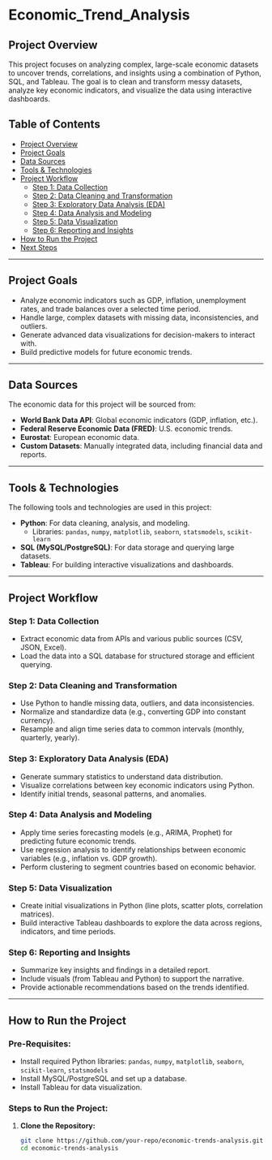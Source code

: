 # Economic_Trend_Analysis

## **Project Overview**

This project focuses on analyzing complex, large-scale economic datasets to uncover trends, correlations, and insights using a combination of Python, SQL, and Tableau. The goal is to clean and transform messy datasets, analyze key economic indicators, and visualize the data using interactive dashboards.

## **Table of Contents**

- [Project Overview](#project-overview)
- [Project Goals](#project-goals)
- [Data Sources](#data-sources)
- [Tools & Technologies](#tools--technologies)
- [Project Workflow](#project-workflow)
  - [Step 1: Data Collection](#step-1-data-collection)
  - [Step 2: Data Cleaning and Transformation](#step-2-data-cleaning-and-transformation)
  - [Step 3: Exploratory Data Analysis (EDA)](#step-3-exploratory-data-analysis-eda)
  - [Step 4: Data Analysis and Modeling](#step-4-data-analysis-and-modeling)
  - [Step 5: Data Visualization](#step-5-data-visualization)
  - [Step 6: Reporting and Insights](#step-6-reporting-and-insights)
- [How to Run the Project](#how-to-run-the-project)
- [Next Steps](#next-steps)

---

## **Project Goals**

- Analyze economic indicators such as GDP, inflation, unemployment rates, and trade balances over a selected time period.
- Handle large, complex datasets with missing data, inconsistencies, and outliers.
- Generate advanced data visualizations for decision-makers to interact with.
- Build predictive models for future economic trends.

---

## **Data Sources**

The economic data for this project will be sourced from:

- **World Bank Data API**: Global economic indicators (GDP, inflation, etc.).
- **Federal Reserve Economic Data (FRED)**: U.S. economic trends.
- **Eurostat**: European economic data.
- **Custom Datasets**: Manually integrated data, including financial data and reports.

---

## **Tools & Technologies**

The following tools and technologies are used in this project:

- **Python**: For data cleaning, analysis, and modeling.
  - Libraries: `pandas`, `numpy`, `matplotlib`, `seaborn`, `statsmodels`, `scikit-learn`
- **SQL (MySQL/PostgreSQL)**: For data storage and querying large datasets.
- **Tableau**: For building interactive visualizations and dashboards.

---

## **Project Workflow**

### **Step 1: Data Collection**

- Extract economic data from APIs and various public sources (CSV, JSON, Excel).
- Load the data into a SQL database for structured storage and efficient querying.

### **Step 2: Data Cleaning and Transformation**

- Use Python to handle missing data, outliers, and data inconsistencies.
- Normalize and standardize data (e.g., converting GDP into constant currency).
- Resample and align time series data to common intervals (monthly, quarterly, yearly).

### **Step 3: Exploratory Data Analysis (EDA)**

- Generate summary statistics to understand data distribution.
- Visualize correlations between key economic indicators using Python.
- Identify initial trends, seasonal patterns, and anomalies.

### **Step 4: Data Analysis and Modeling**

- Apply time series forecasting models (e.g., ARIMA, Prophet) for predicting future economic trends.
- Use regression analysis to identify relationships between economic variables (e.g., inflation vs. GDP growth).
- Perform clustering to segment countries based on economic behavior.

### **Step 5: Data Visualization**

- Create initial visualizations in Python (line plots, scatter plots, correlation matrices).
- Build interactive Tableau dashboards to explore the data across regions, indicators, and time periods.

### **Step 6: Reporting and Insights**

- Summarize key insights and findings in a detailed report.
- Include visuals (from Tableau and Python) to support the narrative.
- Provide actionable recommendations based on the trends identified.

---

## **How to Run the Project**

### **Pre-Requisites:**

- Install required Python libraries: `pandas`, `numpy`, `matplotlib`, `seaborn`, `scikit-learn`, `statsmodels`
- Install MySQL/PostgreSQL and set up a database.
- Install Tableau for data visualization.

### **Steps to Run the Project:**

1. **Clone the Repository:**

   ```bash
   git clone https://github.com/your-repo/economic-trends-analysis.git
   cd economic-trends-analysis
